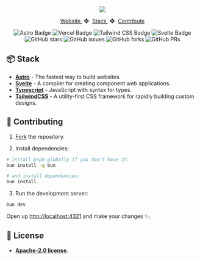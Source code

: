 <div align="center">
<a href="https://angelurrutdev.vercel.app">
<img src="/readme_img.png">
</a>
<p></p>
</div>

<div align="center">
    <a href="https://angelurrutdev.vercel.app" target="_blank">
        Website
    </a>
    <span>&nbsp;❖&nbsp;</span>
    <a href="https://github.com/angelurrutdev/angelurrut.dev?tab=readme-ov-file#-stack">
        Stack
    </a>
    <span>&nbsp;❖&nbsp;</span>
    <a href="https://github.com/angelurrutdev/angelurrut.dev?tab=readme-ov-file#-contributing">
        Contribute
    </a>
</div>

</p>

<div align="center">

![Astro Badge](https://img.shields.io/badge/-Astro-BC52EE?style=flat&logo=astro&logoColor=white)
![Vercel Badge](https://img.shields.io/badge/Vercel-000?logo=vercel&logoColor=fff&style=flat)
![Tailwind CSS Badge](https://img.shields.io/badge/Tailwind%20CSS-06B6D4?logo=tailwindcss&logoColor=fff&style=flat)
![Svelte Badge](https://img.shields.io/badge/Svelte-FF3E00?logo=svelte&logoColor=fff&style=flat)
![GitHub stars](https://img.shields.io/github/stars/angelurrutdev/angelurrut.dev)
![GitHub issues](https://img.shields.io/github/issues/angelurrutdev/angelurrut.dev)
![GitHub forks](https://img.shields.io/github/forks/angelurrutdev/angelurrut.dev)
![GitHub PRs](https://img.shields.io/github/issues-pr/angelurrutdev/angelurrut.dev)
</div>


## 📦 Stack

- [**Astro**](https://astro.build/) - The fastest way to build websites.
- [**Svelte**](svelte.dev) - A compiler for creating component web applications.
- [**Typescript**](https://www.typescriptlang.org/) - JavaScript with syntax for types.
- [**TailwindCSS**](https://tailwindcss.com/) - A utility-first CSS framework for rapidly building custom designs.

## 🚀 Contributing

1. [Fork](https://github.com/angelurrutdev/angelurrut.dev/fork) the repository.

2. Install dependencies:

```bash
# Install pnpm globally if you don't have it:
bun install -g bun

# and install dependencies:
bun install
```

3. Run the development server:

```bash
bun dev
```

Open up [http://localhost:4321](http://localhost:4321) and make your changes ✨.

## 📄 License

- [**Apache-2.0 license**](https://github.com/angelurrutdev/angelurrut.dev?tab=Apache-2.0-1-ov-file#readme).